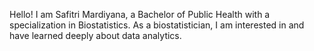 Hello! I am Safitri Mardiyana, a Bachelor of Public Health with a specialization in Biostatistics. 
As a biostatistician, I am interested in and have learned deeply about data analytics.
